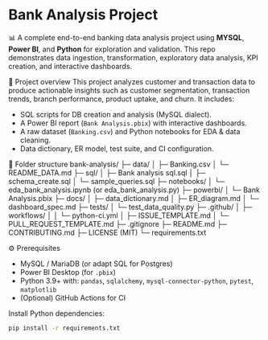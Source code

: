 # Bank Analysis Project

📊 A complete end-to-end banking data analysis project using **MYSQL**, **Power BI**, and **Python** for exploration and validation. This repo demonstrates data ingestion, transformation, exploratory data analysis, KPI creation, and interactive dashboards.

🔎 Project overview
This project analyzes customer and transaction data to produce actionable insights such as customer segmentation, transaction trends, branch performance, product uptake, and churn. It includes:
- SQL scripts for DB creation and analysis (MySQL dialect).
- A Power BI report (`Bank Analysis.pbix`) with interactive dashboards.
- A raw dataset (`Banking.csv`) and Python notebooks for EDA & data cleaning.
- Data dictionary, ER model, test suite, and CI configuration.

📁 Folder structure
bank-analysis/
├─ data/
│  ├─ Banking.csv
│  └─ README_DATA.md
├─ sql/
│  ├─ Bank analysis sql.sql
│  ├─ schema_create.sql
│  └─ sample_queries.sql
├─ notebooks/
│  └─ eda_bank_analysis.ipynb  (or eda_bank_analysis.py)
├─ powerbi/
│  └─ Bank Analysis.pbix
├─ docs/
│  ├─ data_dictionary.md
│  ├─ ER_diagram.md
│  └─ dashboard_spec.md
├─ tests/
│  └─ test_data_quality.py
├─ .github/
│  ├─ workflows/
│  │  └─ python-ci.yml
│  ├─ ISSUE_TEMPLATE.md
│  └─ PULL_REQUEST_TEMPLATE.md
├─ .gitignore
├─ README.md
├─ CONTRIBUTING.md
├─ LICENSE (MIT)
└─ requirements.txt

⚙️ Prerequisites
- MySQL / MariaDB (or adapt SQL for Postgres)
- Power BI Desktop (for `.pbix`)
- Python 3.9+ with: `pandas`, `sqlalchemy`, `mysql-connector-python`, `pytest`, `matplotlib`
- (Optional) GitHub Actions for CI

Install Python dependencies:
```bash
pip install -r requirements.txt
